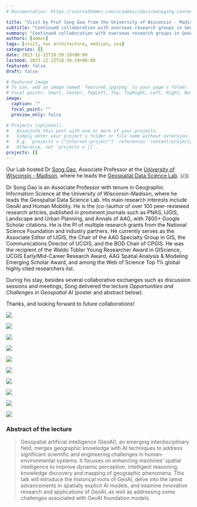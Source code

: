 ```yaml
---
# Documentation: https://sourcethemes.com/academic/docs/managing-content/

title: "Visit by Prof Song Gao from the University of Wisconsin - Madison"
subtitle: "Continued collaboration with overseas research groups in GeoAI."
summary: "Continued collaboration with overseas research groups in GeoAI."
authors: [admin]
tags: [visit, nus architecture, madison, usa]
categories: []
date: 2023-12-22T10:39:19+08:00
lastmod: 2023-12-22T10:39:19+08:00
featured: false
draft: false

# Featured image
# To use, add an image named `featured.jpg/png` to your page's folder.
# Focal points: Smart, Center, TopLeft, Top, TopRight, Left, Right, BottomLeft, Bottom, BottomRight.
image:
  caption: ""
  focal_point: ""
  preview_only: false

# Projects (optional).
#   Associate this post with one or more of your projects.
#   Simply enter your project's folder or file name without extension.
#   E.g. `projects = ["internal-project"]` references `content/project/deep-learning/index.md`.
#   Otherwise, set `projects = []`.
projects: []
---
```


Our Lab hosted Dr [Song Gao](https://geography.wisc.edu/staff/gao-song/), Associate Professor at the [University of Wisconsin - Madison](https://www.wisc.edu), where he leads the [Geospatial Data Science Lab](https://geography.wisc.edu/geods/research). 🇺🇸

Dr Song Gao is an Associate Professor with tenure in Geographic Information Science at the University of Wisconsin-Madison, where he leads the Geospatial Data Science Lab. His main research interests include GeoAI and Human Mobility. He is the (co-)author of over 100 peer-reviewed research articles, published in prominent journals such as PNAS, IJGIS, Landscape and Urban Planning, and Annals of AAG, with 7800+ Google Scholar citations. He is the PI of multiple research grants from the National Science Foundation and industry partners. He currently serves as the Associate Editor of IJGIS, the Chair of the AAG Specialty Group in GIS, the Communications Director of UCGIS, and the BOD Chair of CPGIS. He was the recipient of the Waldo Tobler Young Researcher Award in GIScience, UCGIS Early/Mid-Career Research Award, AAG Spatial Analysis & Modeling Emerging Scholar Award, and among the Web of Science Top 1% global highly cited researchers list. 

During his stay, besides several collaborative exchanges such as discussion sessions and meetings, Song delivered the lecture _Opportunities and Challenges in Geospatial AI_ (poster and abstract below).

Thanks, and looking forward to future collaborations!

![](1.jpg)

![](2.jpg)

![](3.jpg)

![](4.jpg)

![](5.jpg)

![](6.jpg)

![](7.jpg)

![](8.jpg)

![](9.jpg)

![](poster.png)

### Abstract of the lecture

> Geospatial artificial intelligence (GeoAI), an emerging interdisciplinary field, merges geographic knowledge with AI techniques to address significant scientific and engineering challenges in human-environmental systems. It focuses on enhancing machines’ spatial intelligence to improve dynamic perception, intelligent reasoning, knowledge discovery and mapping of geographic phenomena. This talk will introduce the historical roots of GeoAI, delve into the latest advancements in spatially explicit AI models, and examine innovative research and applications of GeoAI, as well as addressing some challenges associated with GeoAI foundation models.
